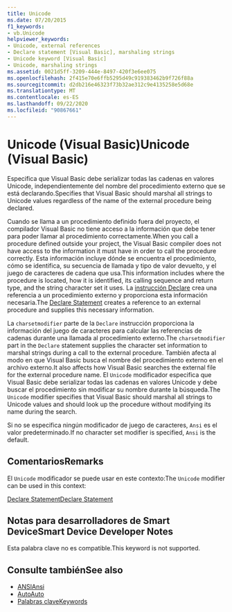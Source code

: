 ```yaml
---
title: Unicode
ms.date: 07/20/2015
f1_keywords:
- vb.Unicode
helpviewer_keywords:
- Unicode, external references
- Declare statement [Visual Basic], marshaling strings
- Unicode keyword [Visual Basic]
- Unicode, marshaling strings
ms.assetid: 0021d5ff-3209-444e-8497-420f3e6ee075
ms.openlocfilehash: 2f415e70e6ffb5295d49c919383462b9f726f88a
ms.sourcegitcommit: d2db216e46323f73b32ae312c9e4135258e5d68e
ms.translationtype: MT
ms.contentlocale: es-ES
ms.lasthandoff: 09/22/2020
ms.locfileid: "90867661"
---
```

# <a name="unicode-visual-basic"></a><span data-ttu-id="4fdc6-102">Unicode (Visual Basic)</span><span class="sxs-lookup"><span data-stu-id="4fdc6-102">Unicode (Visual Basic)</span></span>

<span data-ttu-id="4fdc6-103">Especifica que Visual Basic debe serializar todas las cadenas en valores Unicode, independientemente del nombre del procedimiento externo que se está declarando.</span><span class="sxs-lookup"><span data-stu-id="4fdc6-103">Specifies that Visual Basic should marshal all strings to Unicode values regardless of the name of the external procedure being declared.</span></span>  
  
 <span data-ttu-id="4fdc6-104">Cuando se llama a un procedimiento definido fuera del proyecto, el compilador Visual Basic no tiene acceso a la información que debe tener para poder llamar al procedimiento correctamente.</span><span class="sxs-lookup"><span data-stu-id="4fdc6-104">When you call a procedure defined outside your project, the Visual Basic compiler does not have access to the information it must have in order to call the procedure correctly.</span></span> <span data-ttu-id="4fdc6-105">Esta información incluye dónde se encuentra el procedimiento, cómo se identifica, su secuencia de llamada y tipo de valor devuelto, y el juego de caracteres de cadena que usa.</span><span class="sxs-lookup"><span data-stu-id="4fdc6-105">This information includes where the procedure is located, how it is identified, its calling sequence and return type, and the string character set it uses.</span></span> <span data-ttu-id="4fdc6-106">La [instrucción Declare](../statements/declare-statement.md) crea una referencia a un procedimiento externo y proporciona esta información necesaria.</span><span class="sxs-lookup"><span data-stu-id="4fdc6-106">The [Declare Statement](../statements/declare-statement.md) creates a reference to an external procedure and supplies this necessary information.</span></span>  
  
 <span data-ttu-id="4fdc6-107">La `charsetmodifier` parte de la `Declare` instrucción proporciona la información del juego de caracteres para calcular las referencias de cadenas durante una llamada al procedimiento externo.</span><span class="sxs-lookup"><span data-stu-id="4fdc6-107">The `charsetmodifier` part in the `Declare` statement supplies the character set information to marshal strings during a call to the external procedure.</span></span> <span data-ttu-id="4fdc6-108">También afecta al modo en que Visual Basic busca el nombre del procedimiento externo en el archivo externo.</span><span class="sxs-lookup"><span data-stu-id="4fdc6-108">It also affects how Visual Basic searches the external file for the external procedure name.</span></span> <span data-ttu-id="4fdc6-109">El `Unicode` modificador especifica que Visual Basic debe serializar todas las cadenas en valores Unicode y debe buscar el procedimiento sin modificar su nombre durante la búsqueda.</span><span class="sxs-lookup"><span data-stu-id="4fdc6-109">The `Unicode` modifier specifies that Visual Basic should marshal all strings to Unicode values and should look up the procedure without modifying its name during the search.</span></span>  
  
 <span data-ttu-id="4fdc6-110">Si no se especifica ningún modificador de juego de caracteres, `Ansi` es el valor predeterminado.</span><span class="sxs-lookup"><span data-stu-id="4fdc6-110">If no character set modifier is specified, `Ansi` is the default.</span></span>  
  
## <a name="remarks"></a><span data-ttu-id="4fdc6-111">Comentarios</span><span class="sxs-lookup"><span data-stu-id="4fdc6-111">Remarks</span></span>  

 <span data-ttu-id="4fdc6-112">El `Unicode` modificador se puede usar en este contexto:</span><span class="sxs-lookup"><span data-stu-id="4fdc6-112">The `Unicode` modifier can be used in this context:</span></span>  
  
 [<span data-ttu-id="4fdc6-113">Declare Statement</span><span class="sxs-lookup"><span data-stu-id="4fdc6-113">Declare Statement</span></span>](../statements/declare-statement.md)  
  
## <a name="smart-device-developer-notes"></a><span data-ttu-id="4fdc6-114">Notas para desarrolladores de Smart Device</span><span class="sxs-lookup"><span data-stu-id="4fdc6-114">Smart Device Developer Notes</span></span>  

 <span data-ttu-id="4fdc6-115">Esta palabra clave no es compatible.</span><span class="sxs-lookup"><span data-stu-id="4fdc6-115">This keyword is not supported.</span></span>  
  
## <a name="see-also"></a><span data-ttu-id="4fdc6-116">Consulte también</span><span class="sxs-lookup"><span data-stu-id="4fdc6-116">See also</span></span>

- [<span data-ttu-id="4fdc6-117">ANSI</span><span class="sxs-lookup"><span data-stu-id="4fdc6-117">Ansi</span></span>](ansi.md)
- [<span data-ttu-id="4fdc6-118">Auto</span><span class="sxs-lookup"><span data-stu-id="4fdc6-118">Auto</span></span>](auto.md)
- [<span data-ttu-id="4fdc6-119">Palabras clave</span><span class="sxs-lookup"><span data-stu-id="4fdc6-119">Keywords</span></span>](../keywords/index.md)
